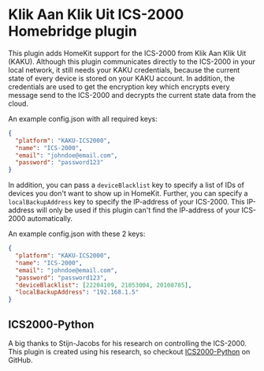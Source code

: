 # Klik Aan Klik Uit ICS-2000 Homebridge plugin

This plugin adds HomeKit support for the ICS-2000 from Klik Aan Klik Uit (KAKU). Although this plugin communicates
directly to the ICS-2000 in your local network, it still needs your KAKU credentials, because the current state of every
device is stored on your KAKU account. In addition, the credentials are used to get the encryption key which encrypts
every message send to the ICS-2000 and decrypts the current state data from the cloud.

An example config.json with all required keys:

```json
{
  "platform": "KAKU-ICS2000",
  "name": "ICS-2000",
  "email": "johndoe@email.com",
  "password": "password123"
}
```

In addition, you can pass a `deviceBlacklist` key to specify a list of IDs of devices you don't want to show up in HomeKit.
Further, you can specify a `localBackupAddress` key to specify the IP-address of your ICS-2000. This IP-address will 
only be used if this plugin can't find the IP-address of your ICS-2000 automatically.

An example config.json with these 2 keys:

```json
{
  "platform": "KAKU-ICS2000",
  "name": "ICS-2000",
  "email": "johndoe@email.com",
  "password": "password123",
  "deviceBlacklist": [22204109, 21053004, 20108785],
  "localBackupAddress": "192.168.1.5"
}
```

## ICS2000-Python
A big thanks to Stijn-Jacobs for his research on controlling the ICS-2000. This plugin is created using his research, 
so checkout [ICS2000-Python](https://github.com/Stijn-Jacobs/ICS2000-Python) on GitHub.
